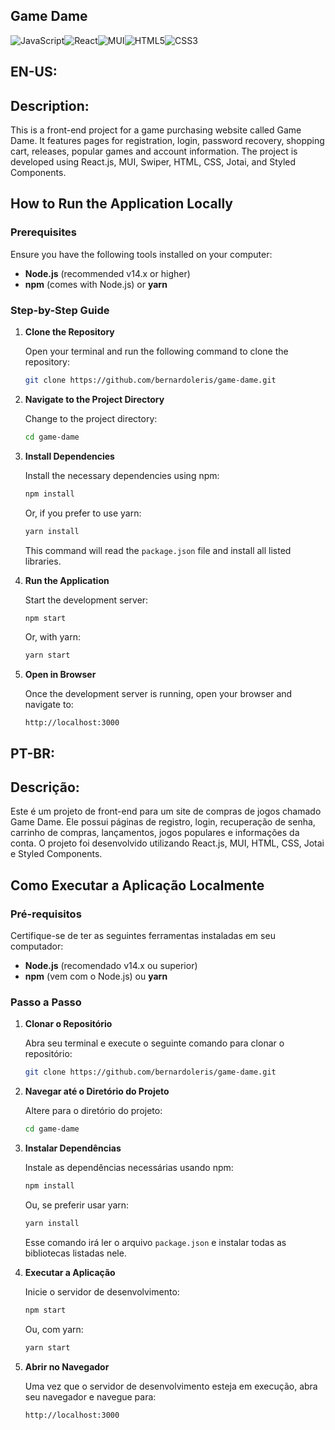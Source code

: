 ## Game Dame
![JavaScript](https://img.shields.io/badge/javascript-%23323330.svg?style=for-the-badge&logo=javascript&logoColor=%23F7DF1E)![React](https://img.shields.io/badge/react-%2320232a.svg?style=for-the-badge&logo=react&logoColor=%2361DAFB)![MUI](https://img.shields.io/badge/MUI-%230081CB.svg?style=for-the-badge&logo=mui&logoColor=white)![HTML5](https://img.shields.io/badge/html5-%23E34F26.svg?style=for-the-badge&logo=html5&logoColor=white)![CSS3](https://img.shields.io/badge/css3-%231572B6.svg?style=for-the-badge&logo=css3&logoColor=white)
## EN-US:
## Description:
This is a front-end project for a game purchasing website called Game Dame. It features pages for registration, login, password recovery, shopping cart, releases, popular games and account information. The project is developed using React.js, MUI, Swiper, HTML, CSS, Jotai, and Styled Components.

## How to Run the Application Locally

### Prerequisites

Ensure you have the following tools installed on your computer:

- **Node.js** (recommended v14.x or higher)
- **npm** (comes with Node.js) or **yarn**

### Step-by-Step Guide

1. **Clone the Repository**

   Open your terminal and run the following command to clone the repository:

   ```bash
   git clone https://github.com/bernardoleris/game-dame.git
   ```

2. **Navigate to the Project Directory**

   Change to the project directory:

   ```bash
   cd game-dame
   ```

3. **Install Dependencies**

   Install the necessary dependencies using npm:

   ```bash
   npm install
   ```

   Or, if you prefer to use yarn:

   ```bash
   yarn install
   ```

   This command will read the `package.json` file and install all listed libraries.

4. **Run the Application**

   Start the development server:

   ```bash
   npm start
   ```

   Or, with yarn:

   ```bash
   yarn start
   ```

5. **Open in Browser**

   Once the development server is running, open your browser and navigate to:

   ```
   http://localhost:3000
   ```

## PT-BR:
## Descrição:
Este é um projeto de front-end para um site de compras de jogos chamado Game Dame. Ele possui páginas de registro, login, recuperação de senha, carrinho de compras, lançamentos, jogos populares e informações da conta. O projeto foi desenvolvido utilizando React.js, MUI, HTML, CSS, Jotai e Styled Components.

## Como Executar a Aplicação Localmente

### Pré-requisitos

Certifique-se de ter as seguintes ferramentas instaladas em seu computador:

- **Node.js** (recomendado v14.x ou superior)
- **npm** (vem com o Node.js) ou **yarn**

### Passo a Passo

1. **Clonar o Repositório**

   Abra seu terminal e execute o seguinte comando para clonar o repositório:

   ```bash
   git clone https://github.com/bernardoleris/game-dame.git
   ```

2. **Navegar até o Diretório do Projeto**

   Altere para o diretório do projeto:

   ```bash
   cd game-dame
   ```

3. **Instalar Dependências**

   Instale as dependências necessárias usando npm:

   ```bash
   npm install
   ```

   Ou, se preferir usar yarn:

   ```bash
   yarn install
   ```

   Esse comando irá ler o arquivo `package.json` e instalar todas as bibliotecas listadas nele.

4. **Executar a Aplicação**

   Inicie o servidor de desenvolvimento:

   ```bash
   npm start
   ```

   Ou, com yarn:

   ```bash
   yarn start
   ```

5. **Abrir no Navegador**

   Uma vez que o servidor de desenvolvimento esteja em execução, abra seu navegador e navegue para:

   ```
   http://localhost:3000
   ```
